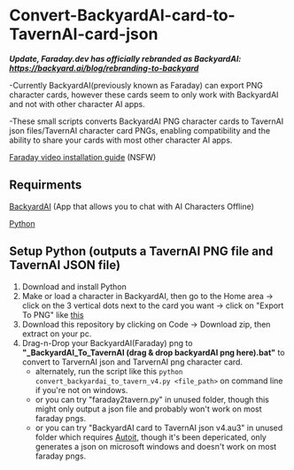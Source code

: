 # Convert-BackyardAI-card-to-TavernAI-card-json
***Update, Faraday.dev has officially rebranded as BackyardAI: https://backyard.ai/blog/rebranding-to-backyard***

-Currently BackyardAI(previously known as Faraday) can export PNG character cards, however these cards seem to only work with BackyardAI and not with other character AI apps.

-These small scripts converts BackyardAI PNG character cards to TavernAI json files/TavernAI character card PNGs, enabling compatibility and the ability to share your cards with most other character AI apps.

[Faraday video installation guide](https://www.youtube.com/watch?v=i_vM8T-oXSw) (NSFW)

## Requirments

[BackyardAI](https://backyard.ai/) (App that allows you to chat with AI Characters Offline)

[Python](https://www.python.org/)

## Setup Python (outputs a TavernAI PNG file and TavernAI JSON file)

1) Download and install Python
2) Make or load a character in BackyardAI, then go to the Home area -> click on the 3 vertical dots next to the card you want -> click on "Export To PNG" like [this](https://files.catbox.moe/i7zusw.png)
3) Download this repository by clicking on Code -> Download zip, then extract on your pc.
4) Drag-n-Drop your BackyardAI(Faraday) png to **"_BackyardAI_To_TavernAI (drag & drop backyardAI png here).bat"** to convert to TarvernAI json and TarvernAI png character card.
   - alternately, run the script like this `python convert_backyardai_to_tavern_v4.py <file_path>` on command line if you're not on windows.
   - or you can try "faraday2tavern.py" in unused folder, though this might only output a json file and probably won't work on most faraday pngs.
   - or you can try "BackyardAI card to TavernAI json v4.au3" in unused folder which requires [Autoit](https://www.autoitscript.com/cgi-bin/getfile.pl?autoit3/autoit-v3-setup.zip), though it's been depericated, only generates a json on microsoft windows and doesn't work on most faraday pngs.
